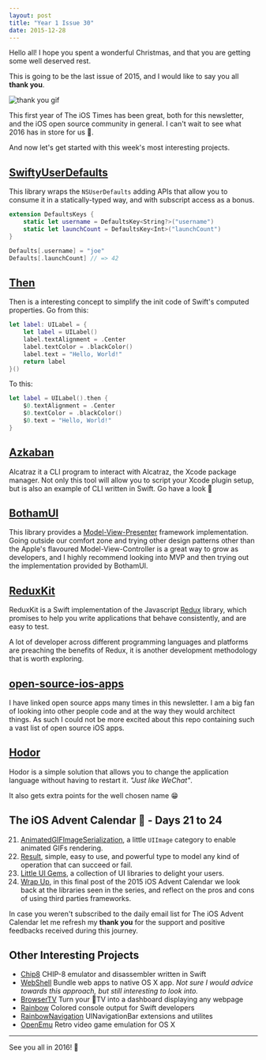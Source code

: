 ```yaml
---
layout: post
title: "Year 1 Issue 30"
date: 2015-12-28
---
```


Hello all! I hope you spent a wonderful Christmas, and that you are getting some well deserved rest. 

This is going to be the last issue of 2015, and I would like to say you all **thank you**. 

![thank you gif](https://media.giphy.com/media/13qctMBrrgbwJi/giphy.gif)

This first year of The iOS Times has been great, both for this newsletter, and the iOS open source community in general. I can't wait to see what 2016 has in store for us 🎁.

And now let's get started with this week's most interesting projects.

## [SwiftyUserDefaults](https://github.com/radex/SwiftyUserDefaults)

This library wraps the `NSUserDefaults` adding APIs that allow you to consume it in a statically-typed way, and with subscript access as a bonus.

```swift
extension DefaultsKeys {
    static let username = DefaultsKey<String?>("username")
    static let launchCount = DefaultsKey<Int>("launchCount")
}

Defaults[.username] = "joe"
Defaults[.launchCount] // => 42
```

## [Then](https://github.com/devxoul/Then)

Then is a interesting concept to simplify the init code of Swift's computed properties. Go from this:

```swift
let label: UILabel = {
    let label = UILabel()
    label.textAlignment = .Center
    label.textColor = .blackColor()
    label.text = "Hello, World!"
    return label
}()
```

To this:

```swift
let label = UILabel().then {
    $0.textAlignment = .Center
    $0.textColor = .blackColor()
    $0.text = "Hello, World!"
}
```

## [Azkaban](https://github.com/neonichu/Azkaban)

Alcatraz it a CLI program to interact with Alcatraz, the Xcode package manager. Not only this tool will allow you to script your Xcode plugin setup, but is also an example of CLI written in Swift. Go have a look 🚀

## [BothamUI](https://github.com/Karumi/BothamUI)

This library provides a [Model-View-Presenter](http://martinfowler.com/eaaDev/uiArchs.html#Model-view-presentermvp) framework implementation. Going outside our comfort zone and trying other design patterns other than the Apple's flavoured Model-View-Controller is a great way to grow as developers, and I highly recommend looking into MVP and then trying out the implementation provided by BothamUI.

## [ReduxKit](https://github.com/ReduxKit/ReduxKit)

ReduxKit is a Swift implementation of the Javascript [Redux](http://rackt.github.io/redux) library, which promises to help you write applications that behave consistently, and are easy to test.

A lot of developer across different programming languages and platforms are preaching the benefits of Redux, it is another development methodology that is worth exploring.

## [open-source-ios-apps](https://github.com/dkhamsing/open-source-ios-apps)

I have linked open source apps many times in this newsletter. I am a big fan of looking into other people code and at the way they would architect things. As such I could not be more excited about this repo containing  such a vast list of open source iOS apps.

## [Hodor](https://github.com/Aufree/Hodor)

Hodor is a simple solution that allows you to change the application language without having to restart it. _"Just like WeChat"_.

It also gets extra points for the well chosen name 😁

## The iOS Advent Calendar 🎅 - Days 21 to 24

21. [AnimatedGIFImageSerialization](http://theiostimes.com/advent-calendar/animatedgifimageserialization.html), a little `UIImage` category to enable animated GIFs rendering.
22. [Result](http://theiostimes.com/advent-calendar/result.html), simple, easy to use, and powerful type to model any kind of operation that can succeed or fail.
23. [Little UI Gems](http://theiostimes.com/advent-calendar/little-ui-gems.html), a collection of UI libraries to delight your users.
24. [Wrap Up](http://theiostimes.com/advent-calendar/wrap-up.html), in this final post of the 2015 iOS Advent Calendar we look back at the libraries seen in the series, and reflect on the pros and cons of using third parties frameworks.

In case you weren't subscribed to the daily email list for The iOS Advent Calendar let me refresh my **thank you** for the support and positive feedbacks received during this journey.

## Other Interesting Projects

* [Chip8](https://github.com/indragiek/Chip8) CHIP-8 emulator and disassembler written in Swift
* [WebShell](https://github.com/djyde/WebShell) Bundle web apps to native OS X app. _Not sure I would advice towards this approach, but still interesting to look into._
* [BrowserTV](https://github.com/zats/BrowserTV) Turn your TV into a dashboard displaying any webpage
* [Rainbow](https://github.com/onevcat/Rainbow) Colored console output for Swift developers
* [RainbowNavigation](https://github.com/DanisFabric/RainbowNavigation) UINavigationBar extensions and utilites
* [OpenEmu](https://github.com/OpenEmu/OpenEmu) Retro video game emulation for OS X

---

See you all in 2016! 🎉

